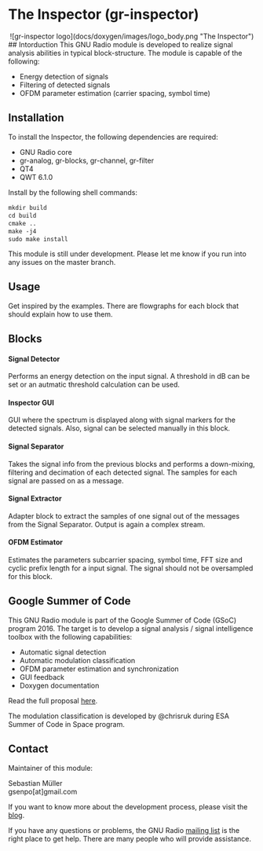 # The Inspector (gr-inspector)
<center>
![gr-inspector logo](docs/doxygen/images/logo_body.png "The Inspector")
</center>
## Intorduction
This GNU Radio module is developed to realize signal analysis abilities in typical block-structure. The module is capable of the following:

- Energy detection of signals
- Filtering of detected signals
- OFDM parameter estimation (carrier spacing, symbol time)

## Installation

To install the Inspector, the following dependencies are required:

- GNU Radio core
- gr-analog, gr-blocks, gr-channel, gr-filter
- QT4
- QWT 6.1.0

Install by the following shell commands:

```
mkdir build
cd build
cmake ..
make -j4
sudo make install
```

This module is still under development. Please let me know if you run into any issues on the master branch.

## Usage
Get inspired by the examples. There are flowgraphs for each block that should explain how to use them.

## Blocks

#### Signal Detector
Performs an energy detection on the input signal. A threshold in dB can be set or an autmatic threshold calculation can be used.

#### Inspector GUI
GUI where the spectrum is displayed along with signal markers for the detected signals. Also, signal can be selected manually in this block.

#### Signal Separator
Takes the signal info from the previous blocks and performs a down-mixing, filtering and decimation of each detected signal. The samples for each signal are passed on as a message.

#### Signal Extractor
Adapter block to extract the samples of one signal out of the messages from the Signal Separator. Output is again a complex stream.

#### OFDM Estimator
Estimates the parameters subcarrier spacing, symbol time, FFT size and cyclic prefix length for a input signal. The signal should not be oversampled for this block.

## Google Summer of Code
This GNU Radio module is part of the Google Summer of Code (GSoC) program 2016. The target is to develop a signal analysis / signal intelligence toolbox with the following capabilities:

- Automatic signal detection
- Automatic modulation classification
- OFDM parameter estimation and synchronization
- GUI feedback
- Doxygen documentation

Read the full proposal [here](https://github.com/sbmueller/gsoc-proposal/blob/master/sigint-proposal.pdf).

The modulation classification is developed by @chrisruk during ESA Summer of Code in Space program.

## Contact
Maintainer of this module:

Sebastian Müller<br/>
gsenpo[at]gmail.com

If you want to know more about the development process, please visit the [blog](https://grinspector.wordpress.com/).

If you have any questions or problems, the GNU Radio [mailing list](http://gnuradio.org/redmine/projects/gnuradio/wiki/MailingLists) is the right place to get help. There are many people who will provide assistance.
